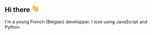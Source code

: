 ## Hi there <img src="https://raw.githubusercontent.com/CecemelDev/CecemelDev/main/wave.gif" width="25px">

I'm a young French (Belgian) developper.
I love using JavaScript and Python.
